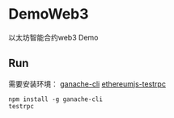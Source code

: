 # DemoWeb3
以太坊智能合约web3 Demo


## Run

需要安装环境：
[ganache-cli](https://github.com/trufflesuite/ganache-cli) 
[ethereumjs-testrpc](https://www.npmjs.com/package/ethereumjs-testrpc)

```
npm install -g ganache-cli
testrpc
```
